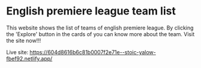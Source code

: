 # English premiere league team list
This website shows the list of teams of english premiere league. By clicking the 'Explore' button in the cards of you can know more about the team. Visit the site now!!!

Live site: https://604d8616b6c81b0007f2e71e--stoic-yalow-fbef92.netlify.app/